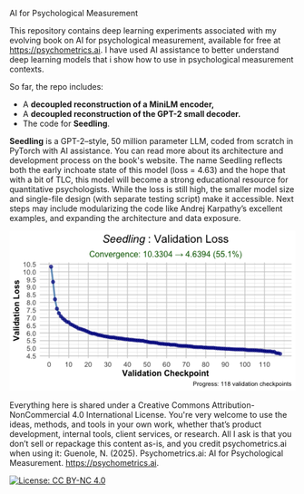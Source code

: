 AI for Psychological Measurement

This repository contains deep learning experiments associated with my evolving book on AI for psychological measurement, available for free at https://psychometrics.ai. I have used AI assistance to better understand deep learning models that i show how to use in psychological measurement contexts. 

So far, the repo includes:
- A **decoupled reconstruction of a MiniLM encoder,**
- A **decoupled reconstruction of the GPT-2 small decoder.**
- The code for **Seedling**.

**Seedling** is a GPT-2–style, 50 million parameter LLM, coded from scratch in PyTorch with AI assistance. You can read more about its architecture and development process on the book's website. The name Seedling reflects both the early inchoate state of this model (loss = 4.63) and the hope that with a bit of TLC, this model will become a strong educational resource for quantitative psychologists. While the loss is still high, the smaller model size and single-file design (with separate testing script) make it accessible. Next steps may include modularizing the code like Andrej Karpathy’s excellent examples, and expanding the architecture and data exposure.

![Seedling Loss](images/Seedling-loss-MeasureCo.ai.png)

Everything here is shared under a Creative Commons Attribution-NonCommercial 4.0 International License. You're very welcome to use the ideas, methods, and tools in your own work, whether that’s product development, internal tools, client services, or research. All I ask is that you don’t sell or repackage this content as-is, and you credit psychometrics.ai when using it: Guenole, N. (2025). Psychometrics.ai: AI for Psychological Measurement. https://psychometrics.ai. 

[![License: CC BY-NC 4.0](https://img.shields.io/badge/License-CC%20BY--NC%204.0-lightgrey.svg)](https://creativecommons.org/licenses/by-nc/4.0/)

